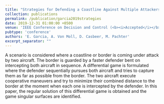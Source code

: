 ```yaml
---
title: "Strategies for Defending a Coastline Against Multiple Attackers"
collection: publications
permalink: /publication/garcia2019strategies
date: 2019-12-31 01:00:00 +0500
venue: 'IEEE Conference on Decision and Control (<b><i>Accepted</i></b>)'
pubtype: 'conference'
authors: 'E. Garcia, A. Von Moll, D. Casbeer, M. Pachter'
excerpt_separator: ""
---
```

A scenario is considered where a coastline or border is coming under attack by two aircraft. The border is guarded by a faster defender bent on intercepting both aircraft in sequence. A differential game is formulated where the defender sequentially pursues both aircraft and tries to capture them as far as possible from the border. The two aircraft execute cooperative maneuvers and try to minimize their combined distance to the border at the moment when each one is intercepted by the defender. In this paper, the regular solution of this differential game is obtained and the game singular surfaces are identified.
